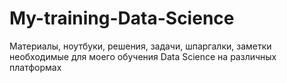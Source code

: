 # My-training-Data-Science
Материалы, ноутбуки, решения, задачи, шпаргалки, заметки необходимые для моего обучения Data Science на различных платформах

<div id ="sch" align="center">
<img src="https://komarev.com/ghpvc/?username=Avonna&style=flat-square&color=blue" alt = ""/>
</div>
